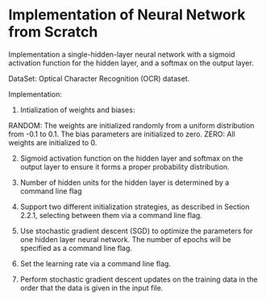 # Implementation of Neural Network from Scratch

Implementation a single-hidden-layer neural network with a sigmoid activation
function for the hidden layer, and a softmax on the output layer.

DataSet: Optical Character Recognition (OCR) dataset.

Implementation:

1) Intialization of weights and biases: 

RANDOM:  The weights are initialized randomly from a uniform distribution from -0.1 to 0.1.
The bias parameters are initialized to zero.
ZERO:  All weights are initialized to 0.

2) Sigmoid activation function on the hidden layer and softmax on the output layer to ensure it
forms a proper probability distribution.

3) Number of hidden units for the hidden layer is determined by a command line flag

4) Support two different initialization strategies, as described in Section 2.2.1, selecting between them
via a command line flag.

5) Use stochastic gradient descent (SGD) to optimize the parameters for one hidden layer neural network.
The number of epochs will be specified as a command line flag.

6) Set the learning rate via a command line flag.

7) Perform stochastic gradient descent updates on the training data in the order that the data is given
in the input file. 
